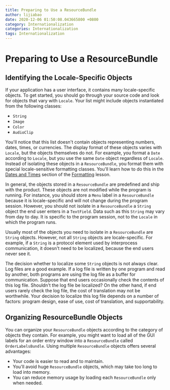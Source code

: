 ```yaml
---
title: Preparing to Use a ResourceBundle
author: lijiabao
date: 2020-12-06 01:50:08.043665800 +0800
category: Internationalization
categories: Internationalization
tags: Internationalization
---
```


# Preparing to Use a ResourceBundle

## Identifying the Locale-Specific Objects

If your application has a user interface, it contains many locale-specific objects. To get started, you should go through your source code and look for objects that vary with `Locale`. Your list might include objects instantiated from the following classes:

- `String`
- `Image`
- `Color`
- `AudioClip`

You'll notice that this list doesn't contain objects representing numbers, dates, times, or currencies. The display format of these objects varies with `Locale`, but the objects themselves do not. For example, you format a `Date` according to `Locale`, but you use the same `Date` object regardless of `Locale`. Instead of isolating these objects in a `ResourceBundle`, you format them with special locale-sensitive formatting classes. You'll learn how to do this in the
[Dates and Times](../format/dateintro.html) section of the 
[Formatting](../format/index.html) lesson.

In general, the objects stored in a `ResourceBundle` are predefined and ship with the product. These objects are not modified while the program is running. For instance, you should store a `Menu` label in a `ResourceBundle` because it is locale-specific and will not change during the program session. However, you should not isolate in a `ResourceBundle` a `String` object the end user enters in a `TextField`. Data such as this `String` may vary from day to day. It is specific to the program session, not to the `Locale` in which the program runs.

Usually most of the objects you need to isolate in a `ResourceBundle` are `String` objects. However, not all `String` objects are locale-specific. For example, if a `String` is a protocol element used by interprocess communication, it doesn't need to be localized, because the end users never see it.

The decision whether to localize some `String` objects is not always clear. Log files are a good example. If a log file is written by one program and read by another, both programs are using the log file as a buffer for communication. Suppose that end users occasionally check the contents of this log file. Shouldn't the log file be localized? On the other hand, if end users rarely check the log file, the cost of translation may not be worthwhile. Your decision to localize this log file depends on a number of factors: program design, ease of use, cost of translation, and supportability.

## Organizing ResourceBundle Objects

You can organize your `ResourceBundle` objects according to the category of objects they contain. For example, you might want to load all of the GUI labels for an order entry window into a `ResourceBundle` called `OrderLabelsBundle`. Using multiple `ResourceBundle` objects offers several advantages:

- Your code is easier to read and to maintain.
- You'll avoid huge `ResourceBundle` objects, which may take too long to load into memory.
- You can reduce memory usage by loading each `ResourceBundle` only when needed.
